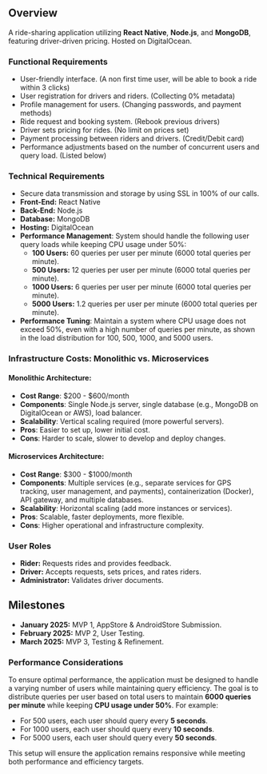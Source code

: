 ## Overview
A ride-sharing application utilizing **React Native**, **Node.js**, and **MongoDB**, featuring driver-driven pricing. Hosted on DigitalOcean.

### Functional Requirements
- User-friendly interface. (A non first time user, will be able to book a ride within 3 clicks)
- User registration for drivers and riders. (Collecting 0% metadata) 
- Profile management for users. (Changing passwords, and payment methods)
- Ride request and booking system. (Rebook previous drivers)
- Driver sets pricing for rides. (No limit on prices set)
- Payment processing between riders and drivers. (Credit/Debit card)
- Performance adjustments based on the number of concurrent users and query load. (Listed below)

### Technical Requirements
- Secure data transmission and storage by using SSL in 100% of our calls.
- **Front-End:** React Native
- **Back-End:** Node.js
- **Database:** MongoDB
- **Hosting:** DigitalOcean
- **Performance Management**: System should handle the following user query loads while keeping CPU usage under 50%:
    - **100 Users:** 60 queries per user per minute (6000 total queries per minute).
    - **500 Users:** 12 queries per user per minute (6000 total queries per minute).
    - **1000 Users:** 6 queries per user per minute (6000 total queries per minute).
    - **5000 Users:** 1.2 queries per user per minute (6000 total queries per minute).
- **Performance Tuning**: Maintain a system where CPU usage does not exceed 50%, even with a high number of queries per minute, as shown in the load distribution for 100, 500, 1000, and 5000 users.

### Infrastructure Costs: Monolithic vs. Microservices

#### Monolithic Architecture:
- **Cost Range**: $200 - $600/month
- **Components**: Single Node.js server, single database (e.g., MongoDB on DigitalOcean or AWS), load balancer.
- **Scalability**: Vertical scaling required (more powerful servers).
- **Pros**: Easier to set up, lower initial cost.
- **Cons**: Harder to scale, slower to develop and deploy changes.

#### Microservices Architecture:
- **Cost Range**: $300 - $1000/month
- **Components**: Multiple services (e.g., separate services for GPS tracking, user management, and payments), containerization (Docker), API gateway, and multiple databases.
- **Scalability**: Horizontal scaling (add more instances or services).
- **Pros**: Scalable, faster deployments, more flexible.
- **Cons**: Higher operational and infrastructure complexity.

### User Roles
- **Rider:** Requests rides and provides feedback.
- **Driver:** Accepts requests, sets prices, and rates riders.
- **Administrator:** Validates driver documents.

## Milestones
- **January 2025:** MVP 1, AppStore & AndroidStore Submission.
- **February 2025:** MVP 2, User Testing.
- **March 2025:** MVP 3, Testing & Refinement.

### Performance Considerations
To ensure optimal performance, the application must be designed to handle a varying number of users while maintaining query efficiency. The goal is to distribute queries per user based on total users to maintain **6000 queries per minute** while keeping **CPU usage under 50%**. For example:
- For 500 users, each user should query every **5 seconds**.
- For 1000 users, each user should query every **10 seconds**.
- For 5000 users, each user should query every **50 seconds**.

This setup will ensure the application remains responsive while meeting both performance and efficiency targets.

